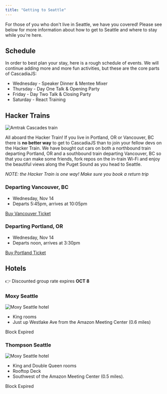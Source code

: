```yaml
---
title: "Getting to Seattle"
---
```


For those of you who don't live in Seattle, we have you covered! Please see below for more information about how to get to Seattle and where to stay while you're here.

## Schedule

In order to best plan your stay, here is a rough schedule of events. We will continue adding more and more fun activities, but these are the core parts of CascadiaJS:

* Wednesday - Speaker Dinner & Mentee Mixer
* Thursday - Day One Talk & Opening Party
* Friday - Day Two Talk & Closing Party
* Saturday - React Training

## Hacker Trains

![Amtrak Cascades train](/amtrakcascades.jpg)

All aboard the Hacker Train! If you live in Portland, OR or Vancouver, BC there is **no better way** to get to CascadiaJS than to join your fellow devs on the Hacker Train. We have bought out cars on both a northbound train departing Portland, OR and a southbound train departing Vancouver, BC so that you can make some friends, fork repos on the in-train Wi-Fi and enjoy the beautiful views along the Puget Sound as you head to Seattle.

*NOTE: the Hacker Train is one way! Make sure you book a return trip*

### Departing Vancouver, BC

* Wednesday, Nov 14
* Departs 5:45pm, arrives at 10:05pm

<a href="https://ti.to/event-loop/cascadiajs-2018/with/stsl74p1gew"  class="cta">Buy Vancouver Ticket</a>

### Departing Portland, OR

* Wednesday, Nov 14
* Departs noon, arrives at 3:30pm

<a href="https://ti.to/event-loop/cascadiajs-2018/with/m9cdejok4cc"  class="cta">Buy Portland Ticket</a>

## Hotels

<span class="exclaim">👉 Discounted group rate expires <strong>OCT 8</strong></div>

### Moxy Seattle

![Moxy Seattle hotel](/moxy-exterior.jpg)

* King rooms
* Just up Westlake Ave from the Amazon Meeting Center (0.6 miles)

<a class="nope">Block Expired</a>


### Thompson Seattle

![Moxy Seattle hotel](/thompson-exterior.jpg)

* King and Double Queen rooms
* Rooftop Deck 
* Southwest of the Amazon Meeting Center (0.5 miles).

<a class="nope">Block Expired</a>